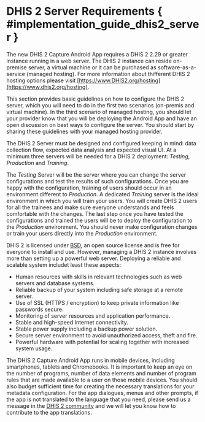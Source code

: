 # DHIS 2 Server Requirements { #implementation_guide_dhis2_server }

The new DHIS 2 Capture Android App requires a DHIS 2 2.29 or greater instance running in a web server. The DHIS 2 instance can reside on-premise server, a virtual machine or it can be purchased as software-as-a-service (managed hosting). For more information about thifferent DHIS 2 hosting options please visit [https://www.DHIS2.org/hosting](https://www.dhis2.org/hosting).

This section provides basic guidelines on how to configure the DHIS 2 server, which you will need to do in the first two scenarios (on-premis and virtual machine). In the third scenario of managed hosting, you should let your provider know that you will be deploying the Android App and have an open discussion on best ways to configure the server. You should start by sharing these guidelines with your managed hosting provider.

The DHIS 2 Server must be designed and configured keeping in mind: data collection flow, expected data analysis and expected visual UI. At a minimum three servers will be needed for a DHIS 2 deployment: *Testing*, *Production* and *Training*.

The *Testing* Server will be the server where you can change the server configurations and test the results of such configurations. Once you are happy with the configuration, training of users should occur in an environment different to *Production*. A dedicated *Training* server is the ideal environment in which you will train your users. You will create DHIS 2 users for all the trainees and make sure everyone understands and feels comfortable with the changes. The last step once you have tested the configurations and trained the users will be to deploy the configuration to the *Production* environment. You should never make configuration changes or train your users directly into the *Production* environment.

DHIS 2 is licensed under [BSD](http://www.linfo.org/bsdlicense.html), an open source license and is free for everyone to install and use.  However, managing a DHIS 2 instance involves more than setting up a powerful web server. Deploying a reliable and scalable system includet least these aspects:

- Human resources with skills in relevant technologies such as web servers and database systems.
- Reliable backup of your system including safe storage at a remote server.
- Use of SSL (HTTPS / encryption) to keep private information like passwords secure.
- Monitoring of server resources and application performance.
- Stable and high-speed Internet connectivity.
- Stable power supply including a backup power solution.
- Secure server environment to avoid unauthorized access, theft and fire.
- Powerful hardware with potential for scaling together with increased system usage.

The DHIS 2 Capture Android App runs in mobile devices, including smartphones, tablets and Chromebooks. It is important to keep an eye on the number of programs, number of data elements and number of program rules that are made available to a user on those mobile devices. You should also budget sufficient time for creating the necessary translations for your metadata configuration. For the app dialogues, menus and other prompts, if the app is not translated to the language that you need, please send us a message in the [DHIS 2 community](https://community.dhis2.org) and we will let you know how to contribute to the app translations.
